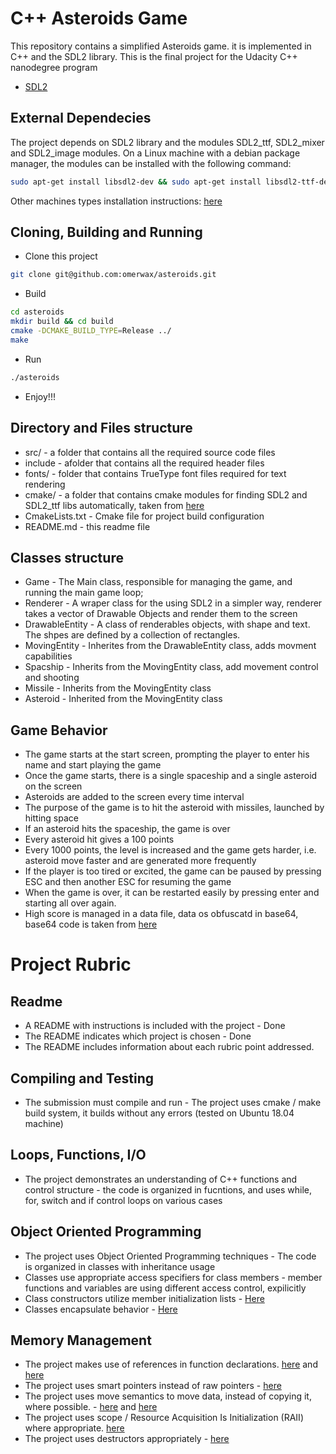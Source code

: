 # C++ Asteroids Game

This repository contains a simplified Asteroids game.
it is implemented in C++ and the SDL2 library.
This is the final project for the Udacity C++ nanodegree program

- [SDL2](https://www.libsdl.org/)

## External Dependecies

The project depends on SDL2 library and the modules SDL2_ttf, SDL2_mixer and SDL2_image modules.
On a Linux machine with a debian package manager,
the modules can be installed with the following command:

```sh
sudo apt-get install libsdl2-dev && sudo apt-get install libsdl2-ttf-dev && sudo apt-get install libsdl2-mixer-dev && sudo apt-get install libsdl2-image-dev
```
Other machines types installation instructions:
[here](https://wiki.libsdl.org/Installation)



## Cloning, Building and Running

- Clone this project
```sh
git clone git@github.com:omerwax/asteroids.git
```
- Build
```sh
cd asteroids
mkdir build && cd build
cmake -DCMAKE_BUILD_TYPE=Release ../
make
```
- Run
```sh
./asteroids
```
- Enjoy!!!

## Directory and Files structure
- src/ - a folder that contains all the required source code files
- include - afolder that contains all the required header files
- fonts/ - folder that contains TrueType font files required for text rendering
- cmake/ - a folder that contains cmake modules for finding SDL2 and SDL2_ttf libs automatically, 
           taken from [here](https://github.com/toivjon/sdl2-space-invaders)
- CmakeLists.txt - Cmake file for project build configuration
- README.md - this readme file

## Classes structure
- Game  - The Main class, responsible for managing the game, and running the main game loop;
- Renderer - A wraper class for the using SDL2 in a simpler way, renderer takes a vector of Drawable Objects and render them to the screen
- DrawableEntity - A class of renderables objects, with shape and text. The shpes are defined by a collection of rectangles.
- MovingEntity - Inherites from the DrawableEntity class, adds movment capabilities
- Spacship - Inherits from the MovingEntity class, add movement control and shooting 
- Missile - Inherits from the MovingEntity class
- Asteroid - Inherited from the MovingEntity class

## Game Behavior
- The game starts at the start screen, prompting the player to enter his name and start playing the game
- Once the game starts, there is a single spaceship and a single asteroid on the screen
- Asteroids are added to the screen every time interval
- The purpose of the game is to hit the asteroid with missiles, launched by hitting space
- If an asteroid hits the spaceship, the game is over
- Every asteroid hit gives a 100 points
- Every 1000 points, the level is increased and the game gets harder, i.e. asteroid move faster and are generated more frequently
- If the player is too tired or excited, the game can be paused by pressing ESC and then another ESC for resuming the game
- When the game is over, it can be restarted easily by pressing enter and starting all over again.
- High score is managed in a data file, data os obfuscatd in base64,
        base64 code is taken from [here](https://gist.github.com/tomykaira/f0fd86b6c73063283afe550bc5d77594)

# Project Rubric
## Readme
- A README with instructions is included with the project - Done
- The README indicates which project is chosen - Done
- The README includes information about each rubric point addressed.
## Compiling and Testing
- The submission must compile and run - The project uses cmake / make build system, it builds without any errors (tested on Ubuntu 18.04 machine)
## Loops, Functions, I/O
- The project demonstrates an understanding of C++ functions and control structure - the code is organized in fucntions, and uses while, for, switch and if control loops on various cases
## Object Oriented Programming
- The project uses Object Oriented Programming techniques - The code is organized in classes with inheritance usage
- Classes use appropriate access specifiers for class members - member functions and variables are using different access control, expilicitly
- Class constructors utilize member initialization lists - [Here](https://github.com/omerwax/asteroids/blob/8ba5cb90a970382fa36c02913d1288abfb8b14be/src/game.h#L28)
- Classes encapsulate behavior - [Here](https://github.com/omerwax/asteroids/blob/8ba5cb90a970382fa36c02913d1288abfb8b14be/src/spaceship.h#L17)
## Memory Management
- The project makes use of references in function declarations. [here](https://github.com/omerwax/asteroids/blob/8ba5cb90a970382fa36c02913d1288abfb8b14be/src/renderer.cpp#L62) and [here](https://github.com/omerwax/asteroids/blob/8ba5cb90a970382fa36c02913d1288abfb8b14be/src/game.cpp#L331)
- The project uses smart pointers instead of raw pointers - [here](https://github.com/omerwax/asteroids/blob/8ba5cb90a970382fa36c02913d1288abfb8b14be/src/game.cpp#L20)
 - The project uses move semantics to move data, instead of copying it, where possible. - [here](https://github.com/omerwax/asteroids/blob/8ba5cb90a970382fa36c02913d1288abfb8b14be/src/drawable_entity.h#L47) and [here](https://github.com/omerwax/asteroids/blob/8ba5cb90a970382fa36c02913d1288abfb8b14be/src/game.cpp#L28)
 - The project uses scope / Resource Acquisition Is Initialization (RAII) where appropriate. [here](https://github.com/omerwax/asteroids/blob/8ba5cb90a970382fa36c02913d1288abfb8b14be/src/game.cpp#L20)
 - The project uses destructors appropriately - [here](https://github.com/omerwax/asteroids/blob/8ba5cb90a970382fa36c02913d1288abfb8b14be/src/renderer.cpp#L50)












